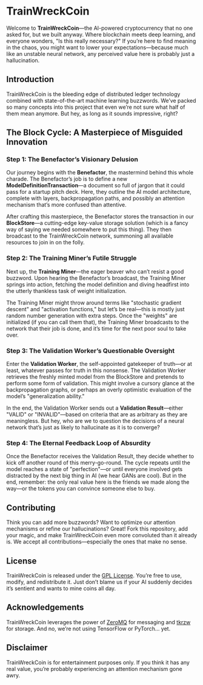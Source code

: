 # TrainWreckCoin

Welcome to **TrainWreckCoin**—the AI-powered cryptocurrency that no one asked for, but we built anyway. Where blockchain meets deep learning, and everyone wonders, "Is this really necessary?" If you’re here to find meaning in the chaos, you might want to lower your expectations—because much like an unstable neural network, any perceived value here is probably just a hallucination.

## Introduction

TrainWreckCoin is the bleeding edge of distributed ledger technology combined with state-of-the-art machine learning buzzwords. We’ve packed so many concepts into this project that even we’re not sure what half of them mean anymore. But hey, as long as it sounds impressive, right?

## The Block Cycle: A Masterpiece of Misguided Innovation

### Step 1: The Benefactor’s Visionary Delusion
Our journey begins with the **Benefactor**, the mastermind behind this whole charade. The Benefactor’s job is to define a new **ModelDefinitionTransaction**—a document so full of jargon that it could pass for a startup pitch deck. Here, they outline the AI model architecture, complete with layers, backpropagation paths, and possibly an attention mechanism that’s more confused than attentive.

After crafting this masterpiece, the Benefactor stores the transaction in our **BlockStore**—a cutting-edge key-value storage solution (which is a fancy way of saying we needed somewhere to put this thing). They then broadcast to the TrainWreckCoin network, summoning all available resources to join in on the folly.

### Step 2: The Training Miner’s Futile Struggle
Next up, the **Training Miner**—the eager beaver who can’t resist a good buzzword. Upon hearing the Benefactor’s broadcast, the Training Miner springs into action, fetching the model definition and diving headfirst into the utterly thankless task of weight initialization.

The Training Miner might throw around terms like "stochastic gradient descent" and "activation functions," but let’s be real—this is mostly just random number generation with extra steps. Once the "weights" are initialized (if you can call them that), the Training Miner broadcasts to the network that their job is done, and it’s time for the next poor soul to take over.

### Step 3: The Validation Worker’s Questionable Oversight
Enter the **Validation Worker**, the self-appointed gatekeeper of truth—or at least, whatever passes for truth in this nonsense. The Validation Worker retrieves the freshly minted model from the BlockStore and pretends to perform some form of validation. This might involve a cursory glance at the backpropagation graphs, or perhaps an overly optimistic evaluation of the model’s "generalization ability."

In the end, the Validation Worker sends out a **Validation Result**—either "VALID" or "INVALID"—based on criteria that are as arbitrary as they are meaningless. But hey, who are we to question the decisions of a neural network that’s just as likely to hallucinate as it is to converge?

### Step 4: The Eternal Feedback Loop of Absurdity
Once the Benefactor receives the Validation Result, they decide whether to kick off another round of this merry-go-round. The cycle repeats until the model reaches a state of "perfection"—or until everyone involved gets distracted by the next big thing in AI (we hear GANs are cool). But in the end, remember: the only real value here is the friends we made along the way—or the tokens you can convince someone else to buy.

## Contributing
Think you can add more buzzwords? Want to optimize our attention mechanisms or refine our hallucinations? Great! Fork this repository, add your magic, and make TrainWreckCoin even more convoluted than it already is. We accept all contributions—especially the ones that make no sense.

## License
TrainWreckCoin is released under the [GPL License](LICENSE). You’re free to use, modify, and redistribute it. Just don’t blame us if your AI suddenly decides it’s sentient and wants to mine coins all day.

## Acknowledgements

TrainWreckCoin leverages the power of [ZeroMQ](https://zeromq.org/) for messaging and [tkrzw](https://github.com/estraier/tkrzw) for storage. And no, we’re not using TensorFlow or PyTorch… yet.

## Disclaimer
TrainWreckCoin is for entertainment purposes only. If you think it has any real value, you’re probably experiencing an attention mechanism gone awry.
